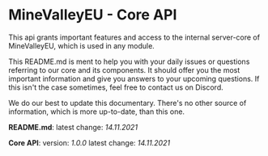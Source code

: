 # MineValleyEU - Core API
This api grants important features and access to the internal server-core of MineValleyEU, which is used in any module.

This README.md is ment to help you with your daily issues or questions referring to our core and its components. It should offer you the most important information and give you answers to your upcoming questions. If this isn't the case sometimes, feel free to contact us on Discord.

We do our best to update this documentary. There's no other source of information, which is more up-to-date, than this one.

**README.md**:
latest change: _14.11.2021_

**Core API**:
version: _1.0.0_
latest change: _14.11.2021_
